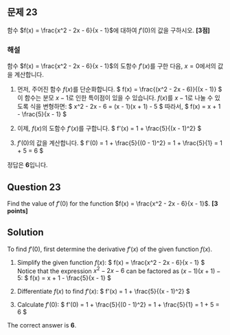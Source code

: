 

## 문제 23
함수 $f(x) = \frac{x^2 - 2x - 6}{x - 1}$에 대하여 $f'(0)$의 값을 구하시오. **[3점]**

### 해설  
함수 $f(x) = \frac{x^2 - 2x - 6}{x - 1}$의 도함수 $f'(x)$를 구한 다음, $x = 0$에서의 값을 계산합니다.

1. 먼저, 주어진 함수 $f(x)$를 단순화합니다.
   $
   f(x) = \frac{(x^2 - 2x - 6)}{(x - 1)}
   $
   이 함수는 분모 $x - 1$로 인한 특이점이 있을 수 있습니다. $f(x)$를 $x-1$로 나눌 수 있도록 식을 변형하면:
   $
   x^2 - 2x - 6 = (x - 1)(x + 1) - 5
   $
   따라서,
   $
   f(x) = x + 1 - \frac{5}{x - 1}
   $
   
2. 이제, $f(x)$의 도함수 $f'(x)$를 구합니다. 
   $
   f'(x) = 1 + \frac{5}{(x - 1)^2}
   $
   
3. $f'(0)$의 값을 계산합니다.
   $
   f'(0) = 1 + \frac{5}{(0 - 1)^2} = 1 + \frac{5}{1} = 1 + 5 = 6
   $

정답은 **6**입니다.

## Question 23 
Find the value of $f'(0)$ for the function $f(x) = \frac{x^2 - 2x - 6}{x - 1}$. **[3 points]**

## Solution  
To find $f'(0)$, first determine the derivative $f'(x)$ of the given function $f(x)$.

1. Simplify the given function $f(x)$:
   $
   f(x) = \frac{x^2 - 2x - 6}{x - 1}
   $
   Notice that the expression $x^2 - 2x - 6$ can be factored as $(x - 1)(x + 1) - 5$:
   $
   f(x) = x + 1 - \frac{5}{x - 1}
   $

2. Differentiate $f(x)$ to find $f'(x)$:
   $
   f'(x) = 1 + \frac{5}{(x - 1)^2}
   $

3. Calculate $f'(0)$:
   $
   f'(0) = 1 + \frac{5}{(0 - 1)^2} = 1 + \frac{5}{1} = 1 + 5 = 6
   $

The correct answer is **6**.